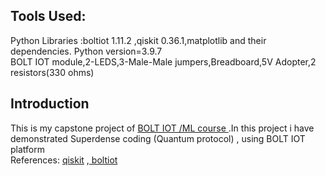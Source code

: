 <h2>Tools Used:</h2>
Python Libraries :boltiot 1.11.2 ,qiskit 0.36.1,matplotlib and their dependencies. Python version=3.9.7
<br>BOLT IOT module,2-LEDS,3-Male-Male jumpers,Breadboard,5V Adopter,2 resistors(330 ohms)</br>
<h2>Introduction</h2>
<p>This is my capstone project of <a href="https://trainings.boltiot.com/p/iotandml">BOLT IOT /ML course </a>.In this project i have demonstrated Superdense coding (Quantum protocol) , using BOLT IOT platform
<br>References: <a href ="https://qiskit.org/textbook/ch-algorithms/superdense-coding.html">qiskit</a> ,<a href="https://docs.boltiot.com/docs"> boltiot</a></br>
</p>
